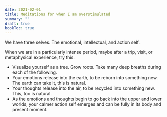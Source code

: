 ```yaml
---
date: 2021-02-01
title: Meditations for when I am overstimulated 
summary: ""
draft: true
bookToc: true
---
```

We have three selves. The emotional, intellectual, and action self. 

When we are in a particularly intense period, maybe after a trip, visit, or metaphysical experience, try this. 

- Visualize yourself as a tree. Grow roots. Take many deep breaths during each of the following. 
- Your emotions release into the earth, to be reborn into something new. The earth can take it, this is natural. 
- Your thoughts release into the air, to be recycled into something new. This, too is natural. 
- As the emotions and thoughts begin to go back into the upper and lower worlds, your calmer action self emerges and can be fully in its body and present moment.